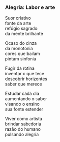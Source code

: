 ### Alegria: Labor e arte

Suor criativo  
fonte da arte  
refúgio sagrado  
da mente brilhante

Ocaso do cinza  
da monotonia  
cores que bailam  
pintam sinfonia

Fugir da rotina  
inventar o que tece  
descobrir horizontes  
saber que merece

Estudar cada dia  
aumentando o saber  
visando o ensino  
sua fonte estender

Viver como artista  
brindar sabedoria  
razão do humano  
pulsando alegria